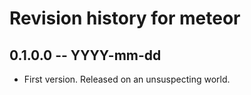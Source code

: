 # Revision history for meteor

## 0.1.0.0 -- YYYY-mm-dd

* First version. Released on an unsuspecting world.
